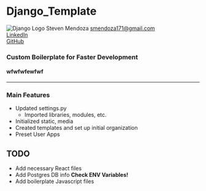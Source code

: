 # Django_Template

![Django Logo](https://static.djangoproject.com/img/logos/django-logo-negative.png)
Steven Mendoza <smendoza171@gmail.com>  
[LinkedIn](https://www.linkedin.com/in/mrmendoza171/)  
[GitHub](https://github.com/mrmendoza171)  


### Custom Boilerplate for Faster Development
#### wfwfwfewfwf
---
### Main Features
- Updated settings.py
  - Imported libraries, modules, etc.
- Initialized static, media
- Created templates and set up initial organization
- Preset User Apps

## TODO
- Add necessary React files
- Add Postgres DB info **Check ENV Variables!**
- Add boilerplate Javascript files

